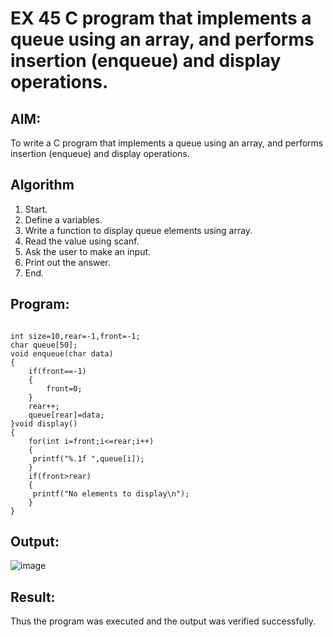 # EX 45 C program that implements a queue using an array, and performs insertion (enqueue) and display operations.

## AIM:
To write a C program that implements a queue using an array, and performs insertion (enqueue) and display operations. 

## Algorithm
1. Start.
2. Define a variables.
3. Write a function to display queue elements using array.
4. Read the value using scanf.
5. Ask the user to make an input.
6. Print out the answer.
7. End.
      

## Program:
```

int size=10,rear=-1,front=-1;
char queue[50];
void enqueue(char data)
{
    if(front==-1)
    {
        front=0;
    }
    rear++;
    queue[rear]=data;
}void display()
{
    for(int i=front;i<=rear;i++)
    {
     printf("%.1f ",queue[i]);
    }
    if(front>rear)
    {
     printf("No elements to display\n");
    }
}
```

## Output:

![image](https://github.com/user-attachments/assets/24283981-a133-4c56-9e2f-24cd0a22be97)


## Result:
Thus the program was executed and the output was verified successfully.
